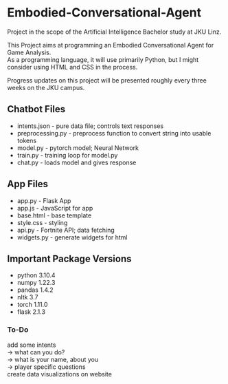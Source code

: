 # Embodied-Conversational-Agent
Project in the scope of the Artificial Intelligence Bachelor study at JKU Linz.

This Project aims at programming an Embodied Conversational Agent for Game Analysis. <br>
As a programming language, it will use primarily Python, but I might consider using HTML and CSS in the process.

Progress updates on this project will be presented roughly every three weeks on the JKU campus.

## Chatbot Files
* intents.json - pure data file; controls text responses
* preprocessing.py - preprocess function to convert string into usable tokens
* model.py - pytorch model; Neural Network
* train.py - training loop for model.py
* chat.py - loads model and gives response

## App Files
* app.py - Flask App
* app.js - JavaScript for app
* base.html - base template
* style.css - styling
* api.py - Fortnite API; data fetching
* widgets.py - generate widgets for html

## Important Package Versions
* python 3.10.4
* numpy 1.22.3
* pandas 1.4.2
* nltk 3.7
* torch 1.11.0
* flask 2.1.3


### To-Do
add some intents <br>
-> what can you do? <br>
-> what is your name, about you <br>
-> player specific questions <br>
create data visualizations on website <br>